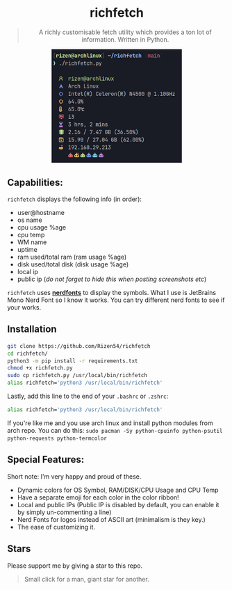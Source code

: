 <div align="center">
<h1>richfetch</h1>

> A richly customisable fetch utility which provides a ton lot of information. Written in Python.

<img src="images/sample.png" alt="Sample Image" width="300">
</div>

## Capabilities:
`richfetch` displays the following info (in order):

- user@hostname
- os name
- cpu usage %age
- cpu temp
- WM name
- uptime
- ram used/total ram (ram usage %age)
- disk used/total disk (disk usage %age)
- local ip
- public ip (*do not forget to hide this when posting screenshots etc*)

`richfetch` uses [**nerdfonts**](https://www.nerdfonts.com/) to display the symbols. What I use is JetBrains Mono Nerd Font so I know it works. You can try different nerd fonts to see if your works.

## Installation
```bash
git clone https://github.com/Rizen54/richfetch
cd richfetch/
python3 -m pip install -r requirements.txt
chmod +x richfetch.py
sudo cp richfetch.py /usr/local/bin/richfetch
alias richfetch='python3 /usr/local/bin/richfetch'
```

Lastly, add this line to the end of your `.bashrc` or `.zshrc`:

```bash
alias richfetch='python3 /usr/local/bin/richfetch'
```

If you're like me and you use arch linux and install python modules from arch repo. You can do this:
`sudo pacman -Sy python-cpuinfo python-psutil python-requests python-termcolor`

## Special Features:
Short note: I'm very happy and proud of these.

- Dynamic colors for OS Symbol, RAM/DISK/CPU Usage and CPU Temp
- Have a separate emoji for each color in the color ribbon!
- Local and public IPs (Public IP is disabled by default, you can enable it by simply un-commenting a line)
- Nerd Fonts for logos instead of ASCII art (minimalism is they key.)
- The ease of customizing it.

## Stars
Please support me by giving a star to this repo.
> Small click for a man, giant star for another.
